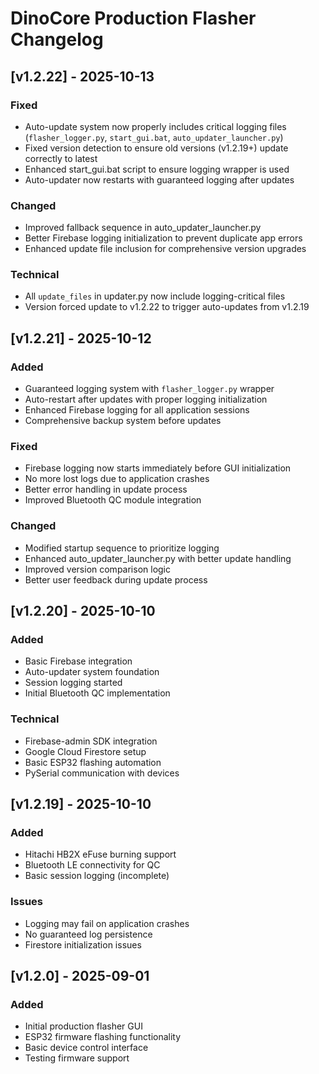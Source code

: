 # DinoCore Production Flasher Changelog

## [v1.2.22] - 2025-10-13
### Fixed
- Auto-update system now properly includes critical logging files (`flasher_logger.py`, `start_gui.bat`, `auto_updater_launcher.py`)
- Fixed version detection to ensure old versions (v1.2.19+) update correctly to latest
- Enhanced start_gui.bat script to ensure logging wrapper is used
- Auto-updater now restarts with guaranteed logging after updates

### Changed
- Improved fallback sequence in auto_updater_launcher.py
- Better Firebase logging initialization to prevent duplicate app errors
- Enhanced update file inclusion for comprehensive version upgrades

### Technical
- All `update_files` in updater.py now include logging-critical files
- Version forced update to v1.2.22 to trigger auto-updates from v1.2.19

## [v1.2.21] - 2025-10-12
### Added
- Guaranteed logging system with `flasher_logger.py` wrapper
- Auto-restart after updates with proper logging initialization
- Enhanced Firebase logging for all application sessions
- Comprehensive backup system before updates

### Fixed
- Firebase logging now starts immediately before GUI initialization
- No more lost logs due to application crashes
- Better error handling in update process
- Improved Bluetooth QC module integration

### Changed
- Modified startup sequence to prioritize logging
- Enhanced auto_updater_launcher.py with better update handling
- Improved version comparison logic
- Better user feedback during update process

## [v1.2.20] - 2025-10-10
### Added
- Basic Firebase integration
- Auto-updater system foundation
- Session logging started
- Initial Bluetooth QC implementation

### Technical
- Firebase-admin SDK integration
- Google Cloud Firestore setup
- Basic ESP32 flashing automation
- PySerial communication with devices

## [v1.2.19] - 2025-10-10
### Added
- Hitachi HB2X eFuse burning support
- Bluetooth LE connectivity for QC
- Basic session logging (incomplete)

### Issues
- Logging may fail on application crashes
- No guaranteed log persistence
- Firestore initialization issues

## [v1.2.0] - 2025-09-01
### Added
- Initial production flasher GUI
- ESP32 firmware flashing functionality
- Basic device control interface
- Testing firmware support
